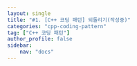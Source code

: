 ```yaml
---
layout: single
title: "#1. [C++ 코딩 패턴] 되돌리기(작성중)"
categories: "cpp-coding-pattern"
tag: ["C++ 코딩 패턴"]
author_profile: false
sidebar: 
    nav: "docs"
---
```




